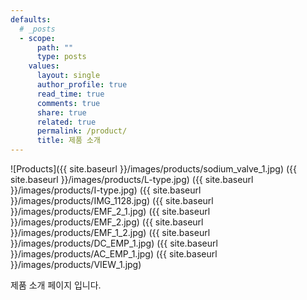 ```yaml
---
defaults:
  # _posts
  - scope:
      path: ""
      type: posts
    values:
      layout: single
      author_profile: true
      read_time: true
      comments: true
      share: true
      related: true
      permalink: /product/
      title: 제품 소개
---
```


![Products]({{ site.baseurl }}/images/products/sodium_valve_1.jpg)
({{ site.baseurl }}/images/products/L-type.jpg)
({{ site.baseurl }}/images/products/I-type.jpg)
({{ site.baseurl }}/images/products/IMG_1128.jpg)
({{ site.baseurl }}/images/products/EMF_2_1.jpg)
({{ site.baseurl }}/images/products/EMF_2.jpg)
({{ site.baseurl }}/images/products/EMF_1_2.jpg)
({{ site.baseurl }}/images/products/DC_EMP_1.jpg)
({{ site.baseurl }}/images/products/AC_EMP_1.jpg)
({{ site.baseurl }}/images/products/VIEW_1.jpg)

제품 소개 페이지 입니다.
